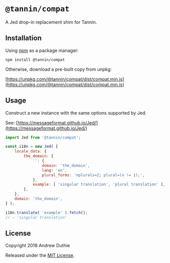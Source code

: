 `@tannin/compat`
================

A Jed drop-in replacement shim for Tannin.

## Installation

Using [npm](https://www.npmjs.com/) as a package manager:

```
npm install @tannin/compat
```

Otherwise, download a pre-built copy from unpkg:

[https://unpkg.com/@tannin/compat/dist/compat.min.js](https://unpkg.com/@tannin/compat/dist/compat.min.js)

## Usage

Construct a new instance with the same options supported by Jed.

See: [https://messageformat.github.io/Jed/](https://messageformat.github.io/Jed/)

```js
import Jed from '@tannin/compat';

const i18n = new Jed( {
	locale_data: {
		the_domain: {
			'': {
				domain: 'the_domain',
				lang: 'en',
				plural_forms: 'nplurals=2; plural=(n != 1);',
			},
			example: [ 'singular translation', 'plural translation' ],
		},
	},
	domain: 'the_domain',
} );

i18n.translate( 'example' ).fetch();
// ⇒ 'singular translation'
```

## License

Copyright 2018 Andrew Duthie

Released under the [MIT License](https://opensource.org/licenses/MIT).
